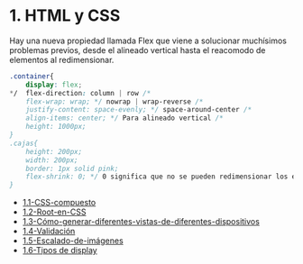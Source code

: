 # 1. HTML y CSS

Hay una nueva propiedad llamada Flex que viene a solucionar muchísimos
problemas previos, desde el alineado vertical hasta el reacomodo de
elementos al redimensionar.

``` css
.container{
    display: flex;
*/  flex-direction: column | row /*
    flex-wrap: wrap; */ nowrap | wrap-reverse /*
    justify-content: space-evenly; */ space-around-center /*
    align-items: center; */ Para alineado vertical /*
    height: 1000px;
}
.cajas{
    height: 200px;
    width: 200px;
    border: 1px solid pink;
    flex-shrink: 0; */ 0 significa que no se pueden redimensionar los elementos, 1 que sí/*
}
```



[comment]:STARTING_GENERATED_TOC

* [1.1-CSS-compuesto](<./content/1.1-CSS-compuesto.md>)
* [1.2-Root-en-CSS](<./content/1.2-Root-en-CSS.md>)
* [1.3-Cómo-generar-diferentes-vistas-de-diferentes-dispositivos](<./content/1.3-Cómo-generar-diferentes-vistas-de-diferentes-dispositivos.md>)
* [1.4-Validación](<./content/1.4-Validación.md>)
* [1.5-Escalado-de-imágenes](<./content/1.5-Escalado-de-imágenes.md>)
* [1.6-Tipos de display](<./../content/1.6-Tipos-de-display.md>)
  
[comment]:ENDING_GENERATED_TOC

